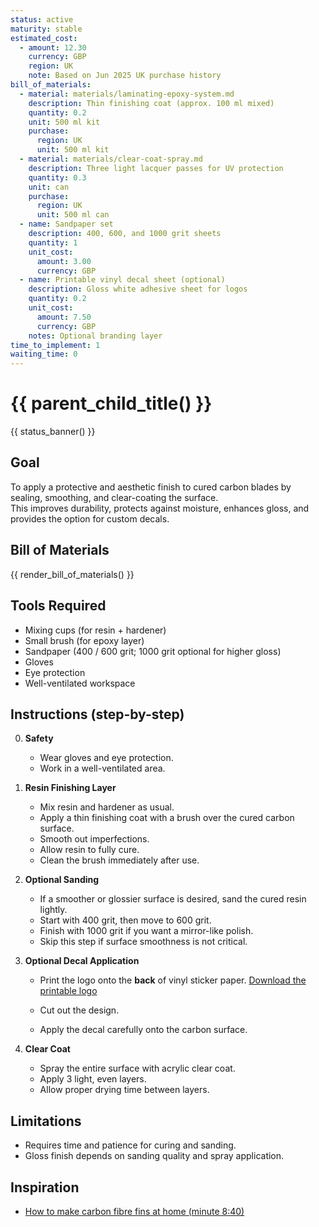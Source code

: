 ```yaml
---
status: active
maturity: stable
estimated_cost:
  - amount: 12.30
    currency: GBP
    region: UK
    note: Based on Jun 2025 UK purchase history
bill_of_materials:
  - material: materials/laminating-epoxy-system.md
    description: Thin finishing coat (approx. 100 ml mixed)
    quantity: 0.2
    unit: 500 ml kit
    purchase:
      region: UK
      unit: 500 ml kit
  - material: materials/clear-coat-spray.md
    description: Three light lacquer passes for UV protection
    quantity: 0.3
    unit: can
    purchase:
      region: UK
      unit: 500 ml can
  - name: Sandpaper set
    description: 400, 600, and 1000 grit sheets
    quantity: 1
    unit_cost:
      amount: 3.00
      currency: GBP
  - name: Printable vinyl decal sheet (optional)
    description: Gloss white adhesive sheet for logos
    quantity: 0.2
    unit_cost:
      amount: 7.50
      currency: GBP
    notes: Optional branding layer
time_to_implement: 1
waiting_time: 0
---
```

# {{ parent_child_title() }}
{{ status_banner() }}

## Goal

To apply a protective and aesthetic finish to cured carbon blades by sealing, smoothing, and clear-coating the surface.  
This improves durability, protects against moisture, enhances gloss, and provides the option for custom decals.

## Bill of Materials

{{ render_bill_of_materials() }}

## Tools Required

- Mixing cups (for resin + hardener)
- Small brush (for epoxy layer)
- Sandpaper (400 / 600 grit; 1000 grit optional for higher gloss)
- Gloves
- Eye protection
- Well-ventilated workspace

## Instructions (step-by-step)

0. **Safety**
    - Wear gloves and eye protection.
    - Work in a well-ventilated area.

1. **Resin Finishing Layer**
    - Mix resin and hardener as usual.
    - Apply a thin finishing coat with a brush over the cured carbon surface.
    - Smooth out imperfections.
    - Allow resin to fully cure.
    - Clean the brush immediately after use.

2. **Optional Sanding**
    - If a smoother or glossier surface is desired, sand the cured resin lightly.
    - Start with 400 grit, then move to 600 grit.
    - Finish with 1000 grit if you want a mirror-like polish.
    - Skip this step if surface smoothness is not critical.

3. **Optional Decal Application**
    - Print the logo onto the **back** of vinyl sticker paper. [Download the printable logo](logo_for_fins_on_graph_paper_mirrored.png)

     - Cut out the design.
    - Apply the decal carefully onto the carbon surface.

4. **Clear Coat**
    - Spray the entire surface with acrylic clear coat.
    - Apply 3 light, even layers.
    - Allow proper drying time between layers.

## Limitations

- Requires time and patience for curing and sanding.
- Gloss finish depends on sanding quality and spray application.

## Inspiration

- [How to make carbon fibre fins at home (minute 8:40)](https://youtu.be/mB1JW75E_7k?si=SxF3T3McjTknNW6e&t=501)

